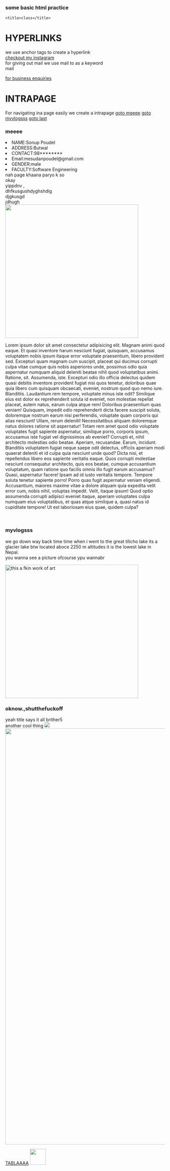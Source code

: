 ### some basic html practice

<!DOCTYPE html>
<html lang="en">
<head>
    <meta charset="UTF-8">
    <meta name="viewport" content="width=device-width, initial-scale=1.0">
    
    <title>class</title>
</head>
<body>
    <h1>HYPERLINKS</h1>
    we use anchor tags to create a hyperlink 
    <br>
<a href="https://www.instagram.com/wasupnoop/">checkout my instagram</a>
<br>
for giving out mail 
we use mail to as a keyword
<br>
mail

<a href="mailto:sonupwannabe@gmail.com">for business enquiries</a>
<h1>INTRAPAGE</h1>
For navigating ina page easily we create a intrapage 
<a href="#me">goto meeee</a>
<a href="#vlog">goto myvlogsss</a>
<a href="#shut">goto last</a>
<h3 id="me">meeee</h3>
<li>NAME:Sonup Poudel</li>
<li>ADDRESS:Butwal</li>
<li>CONTACT:98********</li>
<li>Email:mesudanpoudel@gmail.com</li>
<li>GENDER:male</li>
<li>FACULTY:Software Engineering</li>
nah page khaana paryo k so 
<br>
okay
<br>
yippdnv
,<br>
dhfkusgushdyghshdig
<br>djgkusgd
<br>jdhugh
<br>
<marquee behavior="alternate" direction="up" scrollamount="100">
    <img src="logos.jpg" alt="" height="420" width="420">
    
</marquee>
<p>
    Lorem ipsum dolor sit amet consectetur adipisicing elit. Magnam animi quod eaque. Et quasi inventore harum nesciunt fugiat, quisquam, accusamus voluptatem nobis ipsum itaque error voluptate praesentium, libero provident sed.
    Excepturi quam magnam cum suscipit, placeat qui ducimus corrupti culpa vitae cumque quis nobis asperiores unde, possimus odio quia aspernatur numquam aliquid deleniti beatae nihil quod voluptatibus animi. Ratione, sit.
    Assumenda, iste. Excepturi odio illo officia delectus quidem quasi debitis inventore provident fugiat nisi quos tenetur, doloribus quae quia libero cum quisquam obcaecati, eveniet, nostrum quod quo nemo iure. Blanditiis.
    Laudantium rem tempore, voluptate minus iste odit? Similique eius est dolor ex reprehenderit soluta id eveniet, non molestiae repellat placeat, autem natus, earum culpa atque rem! Doloribus praesentium quas veniam!
    Quisquam, impedit odio reprehenderit dicta facere suscipit soluta, doloremque nostrum earum nisi perferendis, voluptate quam corporis qui alias nesciunt! Ullam, rerum deleniti! Necessitatibus aliquam doloremque natus dolores ratione sit aspernatur!
    Totam rem amet quod odio voluptate voluptates fugit sapiente aspernatur, similique porro, corporis ipsum, accusamus iste fugiat vel dignissimos ab eveniet? Corrupti et, nihil architecto molestias odio beatae. Aperiam, recusandae.
    Earum, incidunt. Blanditiis voluptatem fugiat neque saepe odit delectus, officiis aperiam modi quaerat deleniti et id culpa quia nesciunt unde quod? Dicta nisi, et repellendus libero eos sapiente veritatis eaque.
    Quos corrupti molestiae nesciunt consequatur architecto, quis eos beatae, cumque accusantium voluptatum, quam ratione quo facilis omnis illo fugit earum accusamus? Quasi, aspernatur facere! Ipsam ad id iusto veritatis tempore.
    Tempore soluta tenetur sapiente porro! Porro quas fugit aspernatur veniam eligendi. Accusantium, maiores maxime vitae a dolore aliquam quia expedita velit error cum, nobis nihil, voluptas impedit. Velit, itaque ipsum!
    Quod optio assumenda corrupti adipisci eveniet itaque, aperiam voluptates culpa numquam eius voluptatibus, et quas atque similique a, quasi natus id cupiditate tempore! Ut est laboriosam eius quae, quidem culpa?
</p>

<br>
<h3 id="vlog">myvlogsss</h3>
we go down way back time time when i went to the great tilicho lake
its a glacier lake btw located aboce 2250 m altitudes 
it is the lowest lake in Nepal.
<br>
you wanna see a picture ofcourse ypu wannabr

<a href="https://www.instagram.com/p/C6Pwsf7BNoFo0Nx1v40vQmjWwXj6RigESw21cc0/?img_index=1"><img src="C:\Users\Administrator\OneDrive\Pictures\Saved Pictures\imgproj.jpg" alt="this a fkin work of art" height="420" width="420"></a>
<h3 id="shut">oknow.,shutthefuckoff</h3>
yeah title says it all brither5
<br>
another cool thing
<img src="https://source.unsplash.com/featured?technology" >


<img src="logos.jpg" alt="" height="1310px" width="1920px" usemap="#logo">
<map name="logo">
    <area shape="circle" coords="392,374,237" href="https://www.facebook.com/" alt="" target="_blank">
    <area shape="circle" coords="960,370,229" href="https://www.instagram.com/wasupnoop" alt="" target="_blank">
    <area shape="circle" coords="1527,366,225" href="https://www.tiktok.com/" alt="" target="_blank">
</map>

<a href="table.html" target="_blank"> TABLAAAA</a>
<a href="https://www.instagram.com/wasupnoop"><img src="C:\Users\Administrator\Downloads\logoo.jpg" alt="" height="50" width="50"></a>

  
</body>
</html>

